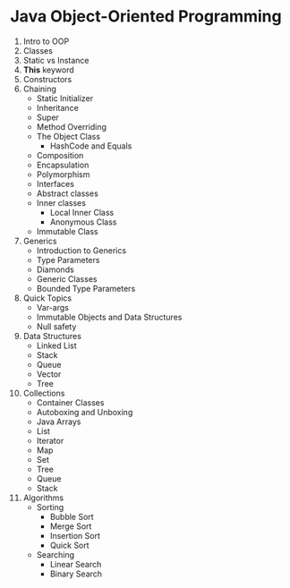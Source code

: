 # Java Object-Oriented Programming

1. Intro to OOP
2. Classes
3. Static vs Instance
4. **This** keyword
5. Constructors
6. Chaining
    * Static Initializer
    * Inheritance
    * Super
    * Method Overriding
    * The Object Class
        * HashCode and Equals
    * Composition
    * Encapsulation
    * Polymorphism
    * Interfaces
    * Abstract classes
    * Inner classes
        * Local Inner Class
        * Anonymous Class
    * Immutable Class
6. Generics
    * Introduction to Generics
    * Type Parameters
    * Diamonds
    * Generic Classes
    * Bounded Type Parameters
7. Quick Topics
    * Var-args
    * Immutable Objects and Data Structures
    * Null safety
8. Data Structures
    * Linked List
    * Stack
    * Queue
    * Vector
    * Tree
9. Collections
    * Container Classes
    * Autoboxing and Unboxing
    * Java Arrays
    * List
    * Iterator
    * Map
    * Set
    * Tree
    * Queue
    * Stack
10. Algorithms
     * Sorting
         * Bubble Sort
         * Merge Sort
         * Insertion Sort
         * Quick Sort
     * Searching
         * Linear Search
         * Binary Search 
